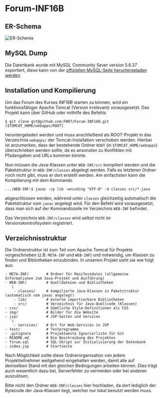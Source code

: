 # Forum-INF16B

## ER-Schema

![ER-Schema](https://i.imgur.com/5pgEunI.png) 

## MySQL Dump
Die Datenbank wurde mit MySQL Community Sever version 5.6.37 exportiert, diese kann von der
[offiziellen MySQL-Seite heruntergeladen werden](https://dev.mysql.com/downloads/mysql/5.6.html#downloads).

## Installation und Kompilierung
Um das Forum des Kurses INF16B starten zu können, wird ein funktionsfähiger Apache Tomcat (Version irrelevant)
vorausgesetzt. Das Projekt kann über GitHub oder mithilfe des Befehls

```text
$ git clone git@github.com:FW97/Forum-INF16B.git [$TOMCAT_HOME/webapps/ROOT]
```

heruntergeladen werden und muss anschließend als ROOT-Projekt in das Verzeichnis `webapps/` der Tomcat-Installation
verschoben werden. Hierbei ist anzumerken, dass der bestehende Ordner `ROOT` (in `$TOMCAT_HOME/webapps`) überschrieben
werden sollte, da es ansonsten zu Konflikten mit Pfadangaben und URLs kommen könnte.

Nun müssen die Java-Klassen unter `WEB-INF/src` kompiliert werden und die Paketstruktur in `WEB-INF/classes`
abgelegt werden. Falls es letzteren Ordner noch nicht gibt, muss er dort erstellt werden. Am einfachsten kann
die Kompilierung mit dem Kommando

```text
.../WEB-INF:$ javac -cp lib -encoding "UTF-8" -d classes src/*.java
```

abgeschlossen werden, während unter `classes` gleichzeitig automatisch die Paketstruktur vom `javac` angelegt wird.
Für den Befehl wird vorausgesetzt, dass man sich auf der Kommandozeile im Verzeichnis `WEB-INF` befindet.

Das Verzeichnis `WEB-INF/classes` wird selbst nicht im Versionskontrollsystem registriert.


## Verzeichnisstruktur
Die Ordnerstruktur ist zum Teil vom Apache Tomcat für Projekte vorgeschrieben (z.B. `META-INF` und `WEB-INF`)
und notwendig, um Klassen zu finden und Bibliotheken einzubinden. In unserem Projekt sieht sie wie folgt aus:

```text
- META-INF/        # Ordner für Manifestdatei (allgemeine Informationen zum Java-Projekt und Ausführung)
- WEB-INF/         # Quelldateien und Bibliotheken
   \
    - classes/     # kompilierte Java-Klassen in Paketstruktur (automatisch vom javac angelegt)
    - lib/         # externe importierbare Bibliotheken
    - src/         # Verzeichnis für Java-Quellcode (Klassen)
- css/             # Sämtliche Style-Definitionen als CSS
- img/             # Bilder für die Website
- jsp/             # JSP-Seiten und Services
   \
    - services/    # Ort für Web-Services in JSP
- test/            # Testprogramme
- .gitignore       # Projektweite Ignorierliste für Git
- README.md        # Die Beschreibung des Projektes
- forum.sql        # SQL-Skript zur Initialisierung der Datenbank
- index.jsp        # Startseite
```

Nach Möglichkeit sollte diese Ordnerorganisation von jedem Projektteilnehmer weitgehend eingehalten werden, damit
alle auf demselben Stand mit den gleichen Bedingungen arbeiten können. Dies trägt auch wesentlich dazu bei, Serverfehler
zu vermeiden oder bei anderen auszulösen.

Bitte nicht den Ordner `WEB-INF/classes` hier hochladen, da dort lediglich der Bytecode der Java-Klassen liegt,
welcher nur lokal benutzt werden muss.
